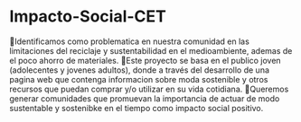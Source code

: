 # Impacto-Social-CET
🌳Identificamos como problematica en nuestra comunidad en las limitaciones del reciclaje y sustentabilidad en el medioambiente, ademas de el poco ahorro de materiales.
🌿Este proyecto se basa en el publico joven (adolecentes y jovenes adultos), donde a través del desarrollo de una pagina web que contenga informacion sobre moda sostenible y otros recursos que puedan comprar y/o utilizar en su vida cotidiana.
🌳Queremos generar comunidades que promuevan la importancia de actuar de modo sustentable y sostenibke en el tiempo como impacto social positivo.
